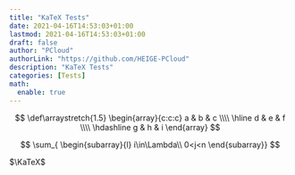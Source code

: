 ```yaml
---
title: "KaTeX Tests"
date: 2021-04-16T14:53:03+01:00
lastmod: 2021-04-16T14:53:03+01:00
draft: false
author: "PCloud"
authorLink: "https://github.com/HEIGE-PCloud"
description: "KaTeX Tests"
categories: [Tests]
math:
  enable: true
---
```


<!--more-->

$$
\def\arraystretch{1.5}
\begin{array}{c:c:c}
   a & b & c \\\\ \hline 
   d & e & f \\\\ 
   \hdashline 
   g & h & i 
\end{array}
$$

$$
\sum_{
\begin{subarray}{l} 
   i\in\Lambda\\ 
   0<j<n 
\end{subarray}}
$$

$\KaTeX$